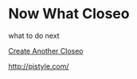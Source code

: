 # Now What Closeo

what to do next

[Create Another Closeo](/dash/closeos/create)

http://pjstyle.com/

